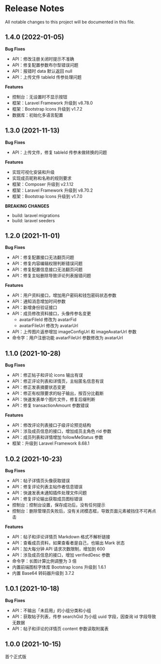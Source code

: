 # Release Notes

All notable changes to this project will be documented in this file.

## 1.4.0 (2022-01-05)

**Bug Fixes**

- API：修改注册关闭时提示不准确
- API：修复配置参数布尔型错误问题
- API：报错时 data 默认返回 null
- API：上传文件 tableId 传参处理问题

**Features**

- 控制台：无设置时不显示按钮
- 框架：Laravel Framework 升级到 v8.78.0
- 框架：Bootstrap Icons 升级到 v1.7.2
- 数据库：初始化多语言配置

## 1.3.0 (2021-11-13)

**Bug Fixes**

- API：上传文件，修复 tableId 传参未做转换的问题

**Features**

- 实现可视化安装和升级
- 实现成员昵称和名称的规则要求
- 框架：Composer 升级到 v2.1.12
- 框架：Laravel Framework 升级到 v8.70.2
- 框架：Bootstrap Icons 升级到 v1.7.0

**BREAKING CHANGES**

- build: laravel migrations
- build: laravel seeders

## 1.2.0 (2021-11-01)

**Bug Fixes**

- API：修复配置接口无法翻页问题
- API：修复内容编辑权限判断错误问题
- API：修复配置信息接口无法翻页问题
- API：修复主帖删除导致评论列表报错问题

**Features**

- API：用户资料接口，增加用户密码和钱包密码状态参数
- API：通知消息增加时间参数
- API：新增身份验证接口
- API：成员修改资料接口，头像传参名变更
    - avatarFileId 修改为 avatarFid
    - avatarFileUrl 修改为 avatarUrl
- API：上传图片返参增加 imageConfigUrl 和 imageAvatarUrl 参数
- 命令字：用户注册功能 avatarFileUrl 参数修改为 avatarUrl

## 1.1.0 (2021-10-28)

**Bug Fixes**

- API：修正帖子和评论 icons 输出有误
- API：修正评论列表和详情页，主帖匿名信息有误
- API：修正发表摘要状态变更
- API：修正有权限要求的帖子输出，按百分比截断
- API：快速发表单个图片文件，修复后缀判断
- API：修复 transactionAmount 参数错误

**Features**

- API：修改评论列表接口子级评论预览结构
- API：涉及成员信息的接口，增加成员主角色 rid 参数
- API：成员列表和详情增加 followMeStatus 参数
- 框架：升级到 Laravel Framework 8.68.1

## 1.0.2 (2021-10-23)

**Bug Fixes**

- API：帖子详情页头像获取错误
- API：修复评论列表主帖作者信息错误
- API：快速发表未通知插件处理文件问题
- API：修复评论输出获取成员图标错误
- 控制台：控制台设置，保存成功后，没有任何提示
- 控制台：删除管理员失败后，没有关闭模态框，导致页面元素被挡住不可再点击

**Features**

- API：帖子和评论详情页 Markdown 格式不解析链接
- API：查看成员资料，如果查看者是自己，也输出 Mark 状态
- API：加大每分钟 API 请求次数限制，增加到 600
- API：涉及成员信息的接口，增加 verifiedDesc 参数
- 命令字：长图计算比例调整为 3 倍
- 内置前端图标字体库 Bootstrap Icons 升级到 1.6.1
- 内置 Base64 转码器升级到 3.7.2

## 1.0.1 (2021-10-18)

**Bug Fixes**

- API：不输出「未启用」的小组分类和小组
- API：获取帖子列表，传参 searchGid 为小组 uuid 字段，因查询 id 字段导致无数据
- API：帖子和评论的详情页 content 参数读取附属表

## 1.0.0 (2021-10-15)

首个正式版